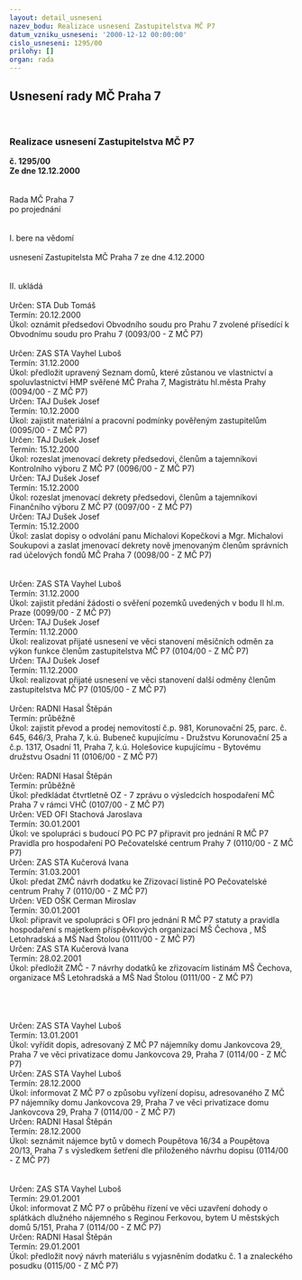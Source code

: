 ```yaml
---
layout: detail_usneseni
nazev_bodu: Realizace usnesení Zastupitelstva MČ P7
datum_vzniku_usneseni: '2000-12-12 00:00:00'
cislo_usneseni: 1295/00
prilohy: []
organ: rada
---
```

<div id="ucUsn_pList" class="usn">
	<span><h2>Usnesení rady MČ Praha 7 </h2>
<br></span><div class="standBody">
<span><h3>Realizace usnesení Zastupitelstva MČ P7</h3></span><div class="center">
		<strong>č. 1295/00</strong><br>
	</div>
<div class="center">
		<strong>Ze dne 12.12.2000</strong><br><br>
	</div>
<br>Rada MČ Praha 7<br>po projednání<br><br><br>I.	bere na vědomí<br><br> usnesení Zastupitelsta MČ Praha 7 ze dne 4.12.2000<br><br><br>II.	ukládá <br><br> Určen:	     	STA Dub Tomáš<br>Termín: 20.12.2000<br>Úkol:	oznámit předsedovi Obvodního soudu pro Prahu 7 zvolené přísedící k Obvodnímu soudu pro Prahu 7   (0093/00 - Z MČ P7)<br> <br> Určen:	     	ZAS STA Vayhel Luboš<br>Termín: 31.12.2000<br>Úkol:	předložit upravený Seznam domů, které zůstanou ve vlastnictví a spoluvlastnictví HMP svěřené MČ Praha 7, Magistrátu hl.města Prahy    (0094/00 - Z MČ P7)<br>  Určen:	     	TAJ Dušek Josef<br>Termín: 10.12.2000<br>Úkol:	zajistit materiální a pracovní podmínky pověřeným zastupitelům   (0095/00 - Z MČ P7)<br>  Určen:	     	TAJ Dušek Josef<br>Termín: 15.12.2000<br>Úkol:	rozeslat jmenovací dekrety předsedovi, členům a tajemníkovi Kontrolního výboru Z MČ P7   (0096/00 - Z MČ P7)<br>  Určen:	     	TAJ Dušek Josef<br>Termín: 15.12.2000<br>Úkol:	rozeslat jmenovací dekrety předsedovi, členům a tajemníkovi Finančního výboru Z MČ P7    (0097/00 - Z MČ P7)<br>  Určen:	     	TAJ Dušek Josef<br>Termín: 15.12.2000<br>Úkol:	zaslat dopisy o odvolání panu Michalovi Kopečkovi a Mgr. Michalovi Soukupovi a zaslat jmenovací dekrety nově jmenovaným členům správních rad účelových fondů MČ Praha 7   (0098/00 - Z MČ P7)<br> <br><br> Určen:	     	ZAS STA Vayhel Luboš<br>Termín: 31.12.2000<br>Úkol:	zajistit předání žádosti o svěření pozemků uvedených v bodu II hl.m. Praze   (0099/00 - Z MČ P7)<br>  Určen:	     	TAJ Dušek Josef<br>Termín: 11.12.2000<br>Úkol:	realizovat přijaté usnesení ve věci stanovení měsíčních odměn za výkon funkce členům zastupitelstva MČ P7   (0104/00 - Z MČ P7)<br>  Určen:	     	TAJ Dušek Josef<br>Termín: 11.12.2000<br>Úkol:	realizovat přijaté usnesení ve věci stanovení další odměny členům zastupitelstva MČ P7   (0105/00 - Z MČ P7)<br>     <br> Určen:	     	RADNI Hasal Štěpán<br>Termín: průběžně<br>Úkol:	zajistit převod a prodej nemovitostí č.p. 981, Korunovační 25, parc. č. 645, 646/3, Praha 7, k.ú. Bubeneč kupujícímu - Družstvu Korunovační 25 a č.p. 1317, Osadní 11, Praha 7, k.ú. Holešovice kupujícímu - Bytovému družstvu Osadní 11    (0106/00 - Z MČ P7)<br> <br> Určen:	     	RADNI Hasal Štěpán<br>Termín: průběžně<br>Úkol:	předkládat čtvrtletně OZ - 7 zprávu o výsledcích hospodaření MČ Praha 7 v rámci VHČ   (0107/00 - Z MČ P7)<br>  Určen:	     	VED OFI Stachová Jaroslava<br>Termín: 30.01.2001<br>Úkol:	ve spolupráci s budoucí PO PC P7 připravit pro jednání R MČ P7 Pravidla pro hospodaření PO Pečovatelské centrum Prahy 7   (0110/00 - Z MČ P7)<br>  Určen:	     	ZAS STA Kučerová Ivana<br>Termín: 31.03.2001<br>Úkol:	předat ZMČ návrh dodatku ke Zřizovací listině PO Pečovatelské centrum Prahy 7   (0110/00 - Z MČ P7)<br>  Určen:	     	VED OŠK Cerman Miroslav<br>Termín: 30.01.2001<br>Úkol:	připravit ve spolupráci s OFI pro jednání R MČ P7 statuty a pravidla hospodaření s majetkem příspěvkových organizací MŠ Čechova , MŠ Letohradská a MŠ Nad Štolou   (0111/00 - Z MČ P7)<br>  Určen:	     	ZAS STA Kučerová Ivana<br>Termín: 28.02.2001<br>Úkol:	předložit ZMČ - 7 návrhy dodatků ke zřizovacím listinám MŠ Čechova, organizace MŠ Letohradská a MŠ Nad Štolou   (0111/00 - Z MČ P7)<br> <br><br><br><br> Určen:	     	ZAS STA Vayhel Luboš<br>Termín: 13.01.2001<br>Úkol:	vyřídit dopis, adresovaný Z MČ P7 nájemníky domu Jankovcova 29, Praha 7 ve věci privatizace domu Jankovcova 29, Praha 7   (0114/00 - Z MČ P7)<br>  Určen:	     	ZAS STA Vayhel Luboš<br>Termín: 28.12.2000<br>Úkol:	informovat Z MČ P7 o způsobu vyřízení dopisu, adresovaného Z MČ P7 nájemníky domu Jankovcova 29, Praha 7 ve věci privatizace domu Jankovcova 29, Praha 7   (0114/00 - Z MČ P7)<br>  Určen:	     	RADNI Hasal Štěpán<br>Termín: 28.12.2000<br>Úkol:	seznámit nájemce bytů v domech Poupětova 16/34 a Poupětova 20/13, Praha 7 s výsledkem šetření dle přiloženého návrhu dopisu   (0114/00 - Z MČ P7)<br> <br><br> Určen:	     	ZAS STA Vayhel Luboš<br>Termín: 29.01.2001<br>Úkol:	informovat Z MČ P7 o průběhu řízení ve věci uzavření dohody o splátkách dlužného nájemného s Reginou Ferkovou, bytem U městských domů 5/151, Praha 7   (0114/00 - Z MČ P7)<br>  Určen:	     	RADNI Hasal Štěpán<br>Termín: 29.01.2001<br>Úkol:	předložit nový návrh materiálu s vyjasněním dodatku č. 1 a znaleckého posudku   (0115/00 - Z MČ P7)<br>  </div>
</div>